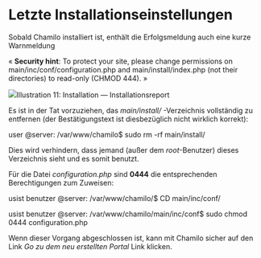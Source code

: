 # Letzte Installationseinstellungen

Sobald Chamilo installiert ist, enthält die Erfolgsmeldung auch eine kurze Warnmeldung

« **Security hint**: To protect your site, please change permissions on main/inc/conf/configuration.php and main/install/index.php \(not their directories\) to read-only \(CHMOD 444\). »

![](../../../.gitbook/assets/dernier-parametre%20%283%29.png)Illustration 11: Installation — Installationsreport

Es ist in der Tat vorzuziehen, das _main/install/_ -Verzeichnis vollständig zu entfernen \(der Bestätigungstext ist diesbezüglich nicht wirklich korrekt\):

user @server: /var/www/chamilo$ sudo rm -rf main/install/

Dies wird verhindern, dass jemand \(außer dem _root_-Benutzer\) dieses Verzeichnis sieht und es somit benutzt.

Für die Datei _configuration.php_ sind **0444** die entsprechenden Berechtigungen zum Zuweisen:

usist benutzer @server: /var/www/chamilo/$ CD main/inc/conf/

usist benutzer @server: /var/www/chamilo/main/inc/conf$ sudo chmod 0444 configuration.php

Wenn dieser Vorgang abgeschlossen ist, kann mit Chamilo sicher auf den Link _Go zu dem neu erstellten Portal_ Link klicken.

